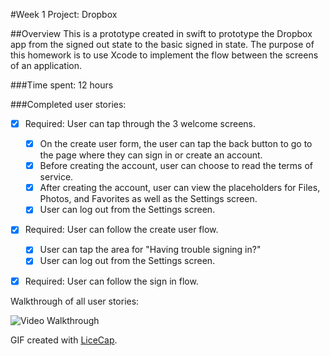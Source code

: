 #Week 1 Project: Dropbox

##Overview
This is a prototype created in swift to prototype the Dropbox app from the signed out state to the basic signed in state. The purpose of this homework is to use Xcode to implement the flow between the screens of an application. 

###Time spent: 
12 hours

###Completed user stories:

 * [x] Required: User can tap through the 3 welcome screens.
   * [x] On the create user form, the user can tap the back button to go to the page where they can sign in or create an account.
   * [x] Before creating the account, user can choose to read the terms of service.
   * [x] After creating the account, user can view the placeholders for Files, Photos, and Favorites as well as the Settings screen.
   * [x] User can log out from the Settings screen.
 * [x] Required: User can follow the create user flow.
   * [x] User can tap the area for "Having trouble signing in?"
   * [x] User can log out from the Settings screen.
 * [x] Required: User can follow the sign in flow.
 

Walkthrough of all user stories:

![Video Walkthrough](http://i.imgur.com/muso5hU.gif)

GIF created with [LiceCap](http://www.cockos.com/licecap/).
